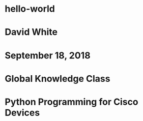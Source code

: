 # hello-world
# David White
# September 18, 2018
# Global Knowledge Class
# Python Programming for Cisco Devices